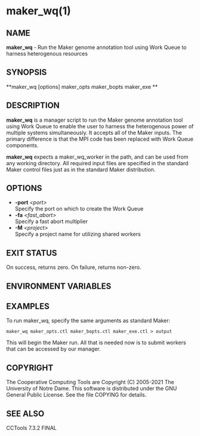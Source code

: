 






















# maker_wq(1)

## NAME
**maker_wq** - Run the Maker genome annotation tool using Work Queue to harness heterogenous resources

## SYNOPSIS
**maker_wq [options] maker_opts maker_bopts maker_exe **

## DESCRIPTION
**maker_wq** is a manager script to run the Maker genome annotation tool using Work Queue to enable the user to harness the heterogenous power of multiple systems simultaneously. It accepts all of the Maker inputs. The primary difference is that the MPI code has been replaced with Work Queue components.

**maker_wq** expects a maker_wq_worker in the path, and can be used from any working directory. All required input files are specified in the standard Maker control files just as in the standard Maker distribution.

## OPTIONS

- **-port** _&lt;port&gt;_<br />Specify the port on which to create the Work Queue
- **-fa** _&lt;fast_abort&gt;_<br />Specify a fast abort multiplier
- **-M** _&lt;project&gt;_<br />Specify a project name for utilizing shared workers


## EXIT STATUS
On success, returns zero.  On failure, returns non-zero.

## ENVIRONMENT VARIABLES

## EXAMPLES

To run maker_wq, specify the same arguments as standard Maker:
```
maker_wq maker_opts.ctl maker_bopts.ctl maker_exe.ctl > output
```
This will begin the Maker run. All that is needed now is to submit workers that can be accessed by our manager.

## COPYRIGHT

The Cooperative Computing Tools are Copyright (C) 2005-2021 The University of Notre Dame.  This software is distributed under the GNU General Public License.  See the file COPYING for details.

## SEE ALSO

CCTools 7.3.2 FINAL
